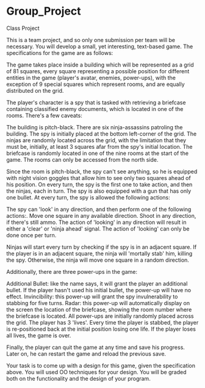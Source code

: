 Group_Project
=============
Class Project

This is a team project, and so only one submission per team will be necessary. You will develop a small, yet interesting, text-based game. The specifications for the game are as follows:

The game takes place inside a building which will be represented as a grid of 81 squares, every square representing a possible position for different entities in the game (player's avatar, enemies, power-ups), with the exception of 9 special squares which represent rooms, and are equally distributed on the grid.

The player's character is a spy that is tasked with retrieving a briefcase containing classified enemy documents, which is located in one of the rooms. There's a few caveats:

The building is pitch-black.
There are six ninja-assassins patroling the building.
The spy is initially placed at the bottom left-corner of the grid. The ninjas are randomly located across the grid, with the limitation that they must be, initially, at least 3 squares afar from the spy's initial location. The briefcase is randomly located in one of the nine rooms at the start of the game. The rooms can only be accessed from the north side.

Since the room is pitch-black, the spy can't see anything, so he is equipped with night vision goggles that allow him to see only two squares ahead of his position. On every turn, the spy is the first one to take action, and then the ninjas, each in turn. The spy is also equipped with a gun that has only one bullet. At every turn, the spy is allowed the following actions:

The spy can 'look' in any direction, and then perform one of the following actions:.
Move one square in any available direction.
Shoot in any direction, if there's still ammo.
The action of 'looking' in any direction will result in either a 'clear' or 'ninja ahead' signal. The action of 'looking' can only be done once per turn.

Ninjas will start every turn by checking if the spy is in an adjacent square. If the player is in an adjacent square, the ninja will 'mortally stab' him, killing the spy. Otherwise, the ninja will move one square in a random direction.

Additionally, there are three power-ups in the game:

Additional Bullet: like the name says, it will grant the player an additional bullet. If the player hasn't used his initial bullet, the power-up will have no effect.
Invincibility: this power-up will grant the spy invulnerability to stabbing for five turns.
Radar: this power-up will automatically display on the screen the location of the briefcase, showing the room number where the briefcase is located.
All power-ups are initially randomly placed across the grid. The player has 3 'lives'. Every time the player is stabbed, the player is re-positioned back at the initial position losing one life. If the player loses all lives, the game is over.

Finally, the player can quit the game at any time and save his progress. Later on, he can restart the game and reload the previous save.

Your task is to come up with a design for this game, given the specification above. You will used OO techniques for your design. You will be graded both on the functionality and the design of your program.

